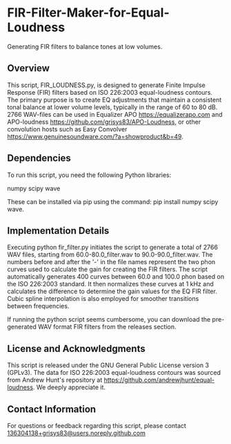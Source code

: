 # FIR-Filter-Maker-for-Equal-Loudness
Generating FIR filters to balance tones at low volumes.

## Overview
This script, FIR_LOUDNESS.py, is designed to generate Finite Impulse Response (FIR) filters based on ISO 226:2003 equal-loudness contours. The primary purpose is to create EQ adjustments that maintain a consistent tonal balance at lower volume levels, typically in the range of 60 to 80 dB. 2766 WAV-files can be used in Equalizer APO <https://equalizerapo.com> and APO-loudness <https://github.com/grisys83/APO-Loudness>, or other convolution hosts such as Easy Convolver <https://www.genuinesoundware.com/?a=showproduct&b=49>.

## Dependencies
To run this script, you need the following Python libraries:

numpy
scipy
wave

These can be installed via pip using the command: pip install numpy scipy wave.

## Implementation Details
Executing python fir_filter.py initiates the script to generate a total of 2766 WAV files, starting from 60.0-80.0_filter.wav to 90.0-90.0_filter.wav. The numbers before and after the '-' in the file names represent the two phon curves used to calculate the gain for creating the FIR filters. The script automatically generates 400 curves between 60.0 and 100.0 phon based on the ISO 226:2003 standard. It then normalizes these curves at 1 kHz and calculates the difference to determine the gain values for the EQ FIR filter. Cubic spline interpolation is also employed for smoother transitions between frequencies.

If running the python script seems cumbersome, you can download the pre-generated WAV format FIR filters from the releases section.

## License and Acknowledgments
This script is released under the GNU General Public License version 3 (GPLv3).
The data for ISO 226:2003 equal-loudness contours was sourced from Andrew Hunt's repository at <https://github.com/andrewjhunt/equal-loudness>. We deeply appreciate it.

## Contact Information
For questions or feedback regarding this script, please contact 136304138+grisys83@users.noreply.github.com

